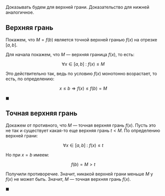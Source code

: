 Доказывать будем для верхней грани. Доказательство для нижней аналогичное.

## Верхняя грань

Покажем, что $M = f(b)$ является точной верхней гранью $f(x)$ на отрезке $[a,b]$.

Для начала покажем, что $M$ — верхняя граница $f(x)$, то есть:

$$ \forall x \in [a,b] \ : \ f(x) \leq M $$

Это действительно так, ведь по условию $f(x)$ монотонно возрастает, то есть, по определению:

$$ x \leq b \Rightarrow f(x) \leq f(b) = M $$

$\blacksquare$

## Точная верхняя грань

Докажем от противного, что $M$ — точная верхняя грань $f(x)$. Пусть это не так и существует какая-то еще верхняя грань $t < M$. По определению верхней грани:

$$ \forall x \in [a,b] \ : \ f(x) \leq t $$

Но при $x=b$ имеем:

$$ f(b) = M > t $$

Получили противоречие. Значит, никакой верхней грани меньше $M$ у $f(x)$ не может быть. Значит, $M$ — точная верхняя грань $f(x)$.

$\blacksquare$